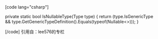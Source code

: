 [code lang="csharp"]

private static bool IsNullableType(Type type)
 {
 return (type.IsGenericType && type.GetGenericTypeDefinition().Equals(typeof(Nullable<>)));
 }

[/code]
引用自：lee576的专栏
